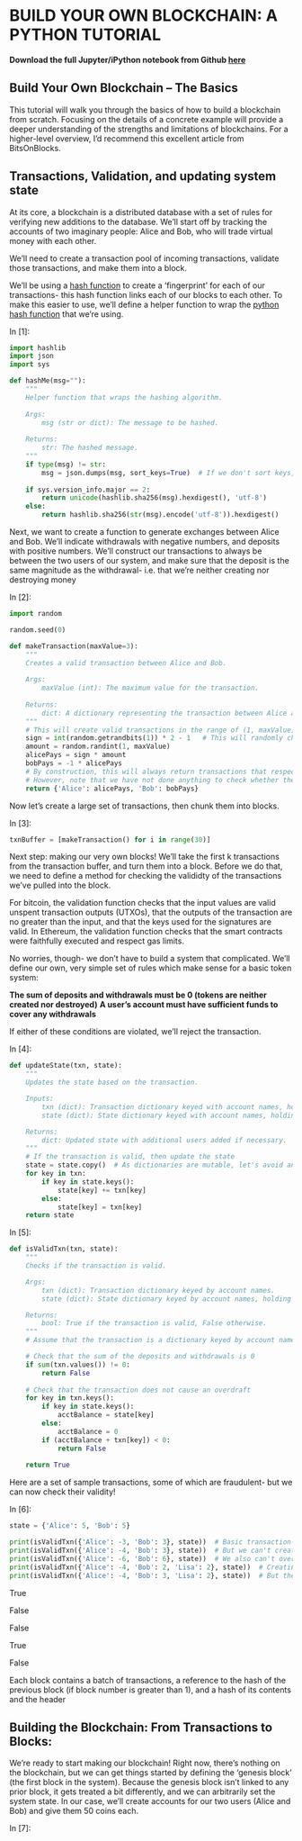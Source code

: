 # BUILD YOUR OWN BLOCKCHAIN: A PYTHON TUTORIAL
**Download the full Jupyter/iPython notebook from Github [here](https://github.com/mejbass/Awesome-BUILD-YOUR-OWN-BLOCKCHAIN/blob/main/BuildYourOwnBlockchain.ipynb)**

## Build Your Own Blockchain – The Basics
This tutorial will walk you through the basics of how to build a blockchain from scratch. Focusing on the details of a concrete example will provide a deeper understanding of the strengths and limitations of blockchains. For a higher-level overview, I’d recommend this excellent article from BitsOnBlocks.

## Transactions, Validation, and updating system state
At its core, a blockchain is a distributed database with a set of rules for verifying new additions to the database. We’ll start off by tracking the accounts of two imaginary people: Alice and Bob, who will trade virtual money with each other.

We’ll need to create a transaction pool of incoming transactions, validate those transactions, and make them into a block.

We’ll be using a [hash function](https://en.wikipedia.org/wiki/SHA-2) to create a ‘fingerprint’ for each of our transactions- this hash function links each of our blocks to each other. To make this easier to use, we’ll define a helper function to wrap the [python hash function](https://docs.python.org/2/library/hashlib.html) that we’re using.

In [1]:

```python
import hashlib
import json
import sys

def hashMe(msg=""):
    """
    Helper function that wraps the hashing algorithm.
    
    Args:
        msg (str or dict): The message to be hashed.
    
    Returns:
        str: The hashed message.
    """
    if type(msg) != str:
        msg = json.dumps(msg, sort_keys=True)  # If we don't sort keys, we can't guarantee repeatability!
        
    if sys.version_info.major == 2:
        return unicode(hashlib.sha256(msg).hexdigest(), 'utf-8')
    else:
        return hashlib.sha256(str(msg).encode('utf-8')).hexdigest()
```

Next, we want to create a function to generate exchanges between Alice and Bob. We’ll indicate withdrawals with negative numbers, and deposits with positive numbers. We’ll construct our transactions to always be between the two users of our system, and make sure that the deposit is the same magnitude as the withdrawal- i.e. that we’re neither creating nor destroying money

In [2]:

```python
import random

random.seed(0)

def makeTransaction(maxValue=3):
    """
    Creates a valid transaction between Alice and Bob.
    
    Args:
        maxValue (int): The maximum value for the transaction.
    
    Returns:
        dict: A dictionary representing the transaction between Alice and Bob.
    """
    # This will create valid transactions in the range of (1, maxValue)
    sign = int(random.getrandbits(1)) * 2 - 1   # This will randomly choose -1 or 1
    amount = random.randint(1, maxValue)
    alicePays = sign * amount
    bobPays = -1 * alicePays
    # By construction, this will always return transactions that respect the conservation of tokens.
    # However, note that we have not done anything to check whether these overdraft an account
    return {'Alice': alicePays, 'Bob': bobPays}
```

Now let’s create a large set of transactions, then chunk them into blocks.

In [3]:

```python
txnBuffer = [makeTransaction() for i in range(30)]
```

Next step: making our very own blocks! We’ll take the first k transactions from the transaction buffer, and turn them into a block. Before we do that, we need to define a method for checking the valididty of the transactions we’ve pulled into the block.

For bitcoin, the validation function checks that the input values are valid unspent transaction outputs (UTXOs), that the outputs of the transaction are no greater than the input, and that the keys used for the signatures are valid. In Ethereum, the validation function checks that the smart contracts were faithfully executed and respect gas limits.

No worries, though- we don’t have to build a system that complicated. We’ll define our own, very simple set of rules which make sense for a basic token system:

**The sum of deposits and withdrawals must be 0 (tokens are neither created nor destroyed)**
**A user’s account must have sufficient funds to cover any withdrawals**

If either of these conditions are violated, we’ll reject the transaction.

In [4]:

```python
def updateState(txn, state):
    """
    Updates the state based on the transaction.

    Inputs:
        txn (dict): Transaction dictionary keyed with account names, holding numeric values for transfer amount.
        state (dict): State dictionary keyed with account names, holding numeric values for account balance.

    Returns:
        dict: Updated state with additional users added if necessary.
    """
    # If the transaction is valid, then update the state
    state = state.copy()  # As dictionaries are mutable, let's avoid any confusion by creating a working copy of the data.
    for key in txn:
        if key in state.keys():
            state[key] += txn[key]
        else:
            state[key] = txn[key]
    return state
```

In [5]:

```python
def isValidTxn(txn, state):
    """
    Checks if the transaction is valid.

    Args:
        txn (dict): Transaction dictionary keyed by account names.
        state (dict): State dictionary keyed by account names, holding numeric values for account balance.

    Returns:
        bool: True if the transaction is valid, False otherwise.
    """
    # Assume that the transaction is a dictionary keyed by account names

    # Check that the sum of the deposits and withdrawals is 0
    if sum(txn.values()) != 0:
        return False
    
    # Check that the transaction does not cause an overdraft
    for key in txn.keys():
        if key in state.keys(): 
            acctBalance = state[key]
        else:
            acctBalance = 0
        if (acctBalance + txn[key]) < 0:
            return False
    
    return True
```

Here are a set of sample transactions, some of which are fraudulent- but we can now check their validity!

In [6]:

```python
state = {'Alice': 5, 'Bob': 5}

print(isValidTxn({'Alice': -3, 'Bob': 3}, state))  # Basic transaction- this works great!
print(isValidTxn({'Alice': -4, 'Bob': 3}, state))  # But we can't create or destroy tokens!
print(isValidTxn({'Alice': -6, 'Bob': 6}, state))  # We also can't overdraft our account.
print(isValidTxn({'Alice': -4, 'Bob': 2, 'Lisa': 2}, state))  # Creating new users is valid
print(isValidTxn({'Alice': -4, 'Bob': 3, 'Lisa': 2}, state))  # But the same rules still apply!
```
True

False

False

True

False


Each block contains a batch of transactions, a reference to the hash of the previous block (if block number is greater than 1), and a hash of its contents and the header

## Building the Blockchain: From Transactions to Blocks:

We’re ready to start making our blockchain! Right now, there’s nothing on the blockchain, but we can get things started by defining the ‘genesis block’ (the first block in the system). Because the genesis block isn’t linked to any prior block, it gets treated a bit differently, and we can arbitrarily set the system state. In our case, we’ll create accounts for our two users (Alice and Bob) and give them 50 coins each.

In [7]:

